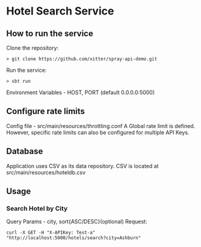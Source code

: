 # Hotel Search Service

## How to run the service
Clone the repository:
```
> git clone https://github.com/xitter/spray-api-demo.git
```

Run the service:
```
> sbt run
```

Environment Variables - HOST, PORT (default 0.0.0.0:5000)

## Configure rate limits

Config file - src/main/resources/throttling.conf
A Global rate limit is defined. However, specific rate limits can also be configured for multiple API Keys. 

## Database

Application uses CSV as its data repository. CSV is located at src/main/resources/hoteldb.csv

## Usage

### Search Hotel by City 

Query Params - city, sort{ASC/DESC}(optional)
Request:
```
curl -X GET -H "X-APIKey: Test-a" "http://localhost:5000/hotels/search?city=Ashburn"
```